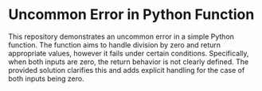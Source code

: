 # Uncommon Error in Python Function
This repository demonstrates an uncommon error in a simple Python function. The function aims to handle division by zero and return appropriate values, however it fails under certain conditions. Specifically, when both inputs are zero, the return behavior is not clearly defined. The provided solution clarifies this and adds explicit handling for the case of both inputs being zero.